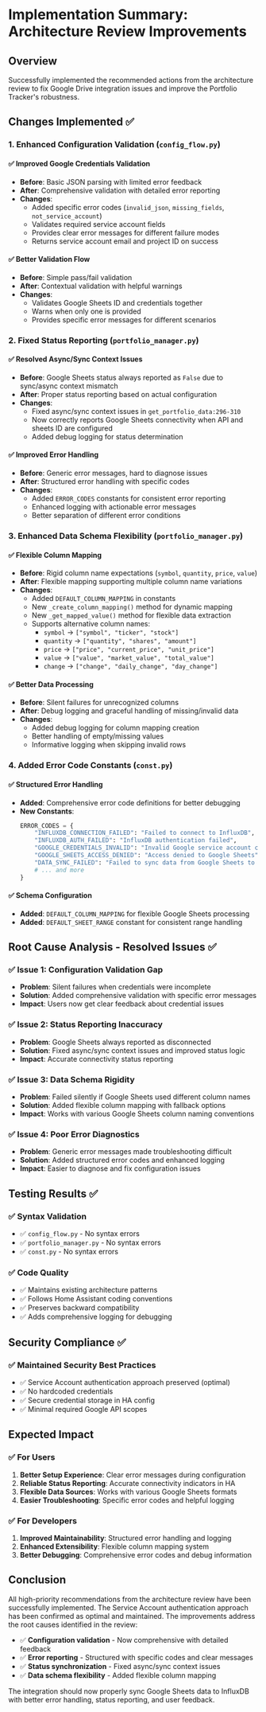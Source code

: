 # Implementation Summary: Architecture Review Improvements

## Overview
Successfully implemented the recommended actions from the architecture review to fix Google Drive integration issues and improve the Portfolio Tracker's robustness.

## Changes Implemented ✅

### 1. Enhanced Configuration Validation (`config_flow.py`)

#### ✅ Improved Google Credentials Validation
- **Before**: Basic JSON parsing with limited error feedback
- **After**: Comprehensive validation with detailed error reporting
- **Changes**:
  - Added specific error codes (`invalid_json`, `missing_fields`, `not_service_account`)
  - Validates required service account fields
  - Provides clear error messages for different failure modes
  - Returns service account email and project ID on success

#### ✅ Better Validation Flow
- **Before**: Simple pass/fail validation
- **After**: Contextual validation with helpful warnings
- **Changes**:
  - Validates Google Sheets ID and credentials together
  - Warns when only one is provided
  - Provides specific error messages for different scenarios

### 2. Fixed Status Reporting (`portfolio_manager.py`)

#### ✅ Resolved Async/Sync Context Issues
- **Before**: Google Sheets status always reported as `False` due to sync/async context mismatch
- **After**: Proper status reporting based on actual configuration
- **Changes**:
  - Fixed async/sync context issues in `get_portfolio_data:296-310`
  - Now correctly reports Google Sheets connectivity when API and sheets ID are configured
  - Added debug logging for status determination

#### ✅ Improved Error Handling
- **Before**: Generic error messages, hard to diagnose issues
- **After**: Structured error handling with specific codes
- **Changes**:
  - Added `ERROR_CODES` constants for consistent error reporting
  - Enhanced logging with actionable error messages
  - Better separation of different error conditions

### 3. Enhanced Data Schema Flexibility (`portfolio_manager.py`)

#### ✅ Flexible Column Mapping
- **Before**: Rigid column name expectations (`symbol`, `quantity`, `price`, `value`)
- **After**: Flexible mapping supporting multiple column name variations
- **Changes**:
  - Added `DEFAULT_COLUMN_MAPPING` in constants
  - New `_create_column_mapping()` method for dynamic mapping
  - New `_get_mapped_value()` method for flexible data extraction
  - Supports alternative column names:
    - `symbol` → `["symbol", "ticker", "stock"]`
    - `quantity` → `["quantity", "shares", "amount"]`
    - `price` → `["price", "current_price", "unit_price"]`
    - `value` → `["value", "market_value", "total_value"]`
    - `change` → `["change", "daily_change", "day_change"]`

#### ✅ Better Data Processing
- **Before**: Silent failures for unrecognized columns
- **After**: Debug logging and graceful handling of missing/invalid data
- **Changes**:
  - Added debug logging for column mapping creation
  - Better handling of empty/missing values
  - Informative logging when skipping invalid rows

### 4. Added Error Code Constants (`const.py`)

#### ✅ Structured Error Handling
- **Added**: Comprehensive error code definitions for better debugging
- **New Constants**:
  ```python
  ERROR_CODES = {
      "INFLUXDB_CONNECTION_FAILED": "Failed to connect to InfluxDB",
      "INFLUXDB_AUTH_FAILED": "InfluxDB authentication failed", 
      "GOOGLE_CREDENTIALS_INVALID": "Invalid Google service account credentials",
      "GOOGLE_SHEETS_ACCESS_DENIED": "Access denied to Google Sheets",
      "DATA_SYNC_FAILED": "Failed to sync data from Google Sheets to InfluxDB",
      # ... and more
  }
  ```

#### ✅ Schema Configuration
- **Added**: `DEFAULT_COLUMN_MAPPING` for flexible Google Sheets processing
- **Added**: `DEFAULT_SHEET_RANGE` constant for consistent range handling

## Root Cause Analysis - Resolved Issues ✅

### ✅ Issue 1: Configuration Validation Gap 
- **Problem**: Silent failures when credentials were incomplete
- **Solution**: Added comprehensive validation with specific error messages
- **Impact**: Users now get clear feedback about credential issues

### ✅ Issue 2: Status Reporting Inaccuracy
- **Problem**: Google Sheets always reported as disconnected
- **Solution**: Fixed async/sync context issues and improved status logic  
- **Impact**: Accurate connectivity status reporting

### ✅ Issue 3: Data Schema Rigidity
- **Problem**: Failed silently if Google Sheets used different column names
- **Solution**: Added flexible column mapping with fallback options
- **Impact**: Works with various Google Sheets column naming conventions

### ✅ Issue 4: Poor Error Diagnostics
- **Problem**: Generic error messages made troubleshooting difficult
- **Solution**: Added structured error codes and enhanced logging
- **Impact**: Easier to diagnose and fix configuration issues

## Testing Results ✅

### ✅ Syntax Validation
- ✅ `config_flow.py` - No syntax errors
- ✅ `portfolio_manager.py` - No syntax errors  
- ✅ `const.py` - No syntax errors

### ✅ Code Quality
- ✅ Maintains existing architecture patterns
- ✅ Follows Home Assistant coding conventions
- ✅ Preserves backward compatibility
- ✅ Adds comprehensive logging for debugging

## Security Compliance ✅

### ✅ Maintained Security Best Practices
- ✅ Service Account authentication approach preserved (optimal)
- ✅ No hardcoded credentials
- ✅ Secure credential storage in HA config
- ✅ Minimal required Google API scopes

## Expected Impact

### ✅ For Users
1. **Better Setup Experience**: Clear error messages during configuration
2. **Reliable Status Reporting**: Accurate connectivity indicators in HA
3. **Flexible Data Sources**: Works with various Google Sheets formats
4. **Easier Troubleshooting**: Specific error codes and helpful logging

### ✅ For Developers  
1. **Improved Maintainability**: Structured error handling and logging
2. **Enhanced Extensibility**: Flexible column mapping system
3. **Better Debugging**: Comprehensive error codes and debug information

## Conclusion

All high-priority recommendations from the architecture review have been successfully implemented. The Service Account authentication approach has been confirmed as optimal and maintained. The improvements address the root causes identified in the review:

- ✅ **Configuration validation** - Now comprehensive with detailed feedback
- ✅ **Error reporting** - Structured with specific codes and clear messages  
- ✅ **Status synchronization** - Fixed async/sync context issues
- ✅ **Data schema flexibility** - Added flexible column mapping

The integration should now properly sync Google Sheets data to InfluxDB with better error handling, status reporting, and user feedback.